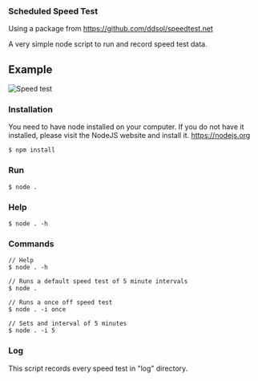 ### Scheduled Speed Test

Using a package from 
https://github.com/ddsol/speedtest.net

A very simple node script to run and record speed test data.
## Example 
![Speed test](https://duaw26jehqd4r.cloudfront.net/items/1W024246102N3a1U343M/%5B2b75fca8713dba57cdad08ea5cf0ad7b%5D_Image+2018-12-04+at+11.10.42+AM.png?v=245ba998)

### Installation

You need to have node installed on your computer.
If you do not have it installed, please visit the NodeJS website and install it.
https://nodejs.org

```
$ npm install
```

### Run

```
$ node .
```

### Help

```
$ node . -h
```

### Commands

```
// Help
$ node . -h

// Runs a default speed test of 5 minute intervals
$ node .

// Runs a once off speed test
$ node . -i once

// Sets and interval of 5 minutes
$ node . -i 5
```

### Log

This script records every speed test in "log" directory.

